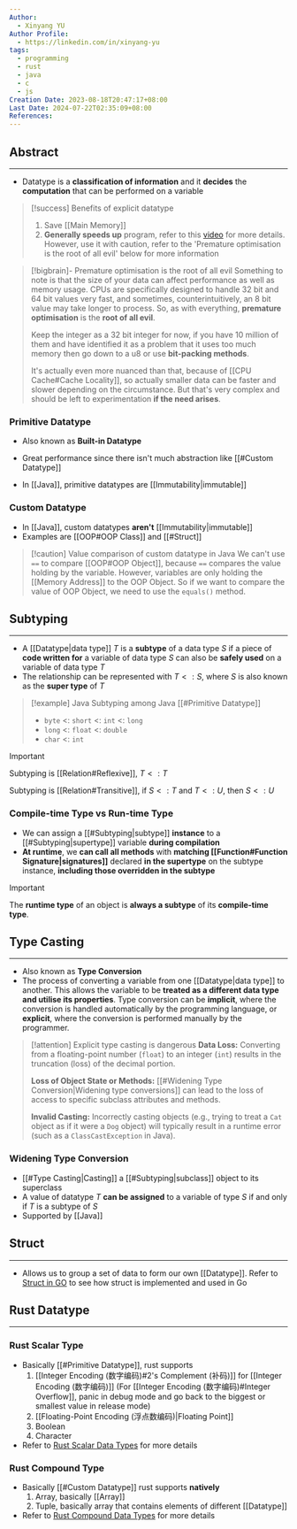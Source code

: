 ```yaml
---
Author:
  - Xinyang YU
Author Profile:
  - https://linkedin.com/in/xinyang-yu
tags:
  - programming
  - rust
  - java
  - c
  - js
Creation Date: 2023-08-18T20:47:17+08:00
Last Date: 2024-07-22T02:35:09+08:00
References: 
---
```

## Abstract
---
- Datatype is a **classification of information** and it **decides** the **computation** that can be performed on a variable

>[!success] Benefits of explicit datatype
> 1. Save [[Main Memory]]
> 2. **Generally speeds up** program, refer to this [video](https://www.youtube.com/watch?v=hwyRnHA54lI) for more details. However, use it with caution, refer to the 'Premature optimisation is the root of all evil' below for more information 
> 

>[!bigbrain]- Premature optimisation is the root of all evil
> Something to note is that the size of your data can affect performance as well as memory usage. CPUs are specifically designed to handle 32 bit and 64 bit values very fast, and sometimes, counterintuitively, an 8 bit value may take longer to process. So, as with everything, **premature optimisation** is the **root of all evil**. 
> 
> Keep the integer as a 32 bit integer for now, if you have 10 million of them and have identified it as a problem that it uses too much memory then go down to a u8 or use **bit-packing methods**.
>
 > It's actually even more nuanced than that, because of [[CPU Cache#Cache Locality]], so actually smaller data can be faster and slower depending on the circumstance. But that's very complex and should be left to experimentation **if the need arises**.


### Primitive Datatype
- Also known as **Built-in Datatype**
* Great performance since there isn't much abstraction like [[#Custom Datatype]]
- In [[Java]], primitive datatypes are [[Immutability|immutable]]

### Custom Datatype
- In [[Java]], custom datatypes **aren't** [[Immutability|immutable]]
- Examples are [[OOP#OOP Class]] and [[#Struct]]

>[!caution] Value comparison of custom datatype in Java
> We can't use `==` to compare [[OOP#OOP Object]], because `==` compares the value holding by the variable. However, variables are only holding the [[Memory Address]] to the OOP Object. So if we want to compare the value of OOP Object, we need to use the `equals()` method.

## Subtyping
---
- A [[Datatype|data type]] $T$ is a **subtype** of a data type $S$ if a piece of **code written for** a variable of data type $S$ can also be **safely used** on a variable of data type $T$
- The relationship can be represented with $T <: S$, where $S$ is also known as the **super type** of $T$

>[!example] Java
> Subtyping among Java [[#Primitive Datatype]]
> - `byte` <: `short` <: `int` <: `long`
> - `long` <: `float` <: `double`
> - `char` <: `int`

>[!important]
> Subtyping is [[Relation#Reflexive]], $T <: T$
> 
> Subtyping is [[Relation#Transitive]], if $S <: T$ and $T <: U$, then $S <: U$




### Compile-time Type vs Run-time Type
- We can assign a [[#Subtyping|subtype]] **instance** to a [[#Subtyping|supertype]] variable **during compilation**
- **At runtime**, we **can call all methods** with **matching [[Function#Function Signature|signatures]]** declared **in the supertype** on the subtype instance, **including those overridden in the subtype**

>[!important]
> The **runtime type** of an object is **always a subtype** of its **compile-time type**.


## Type Casting
---
- Also known as **Type Conversion**
- The process of converting a variable from one [[Datatype|data type]] to another. This allows the variable to be **treated as a different data type and utilise its properties**. Type conversion can be **implicit**, where the conversion is handled automatically by the programming language, or **explicit**, where the conversion is performed manually by the programmer.

>[!attention] Explicit type casting is dangerous
> **Data Loss:** Converting from a floating-point number (`float`) to an integer (`int`) results in the truncation (loss) of the decimal portion.
> 
> **Loss of Object State or Methods:** [[#Widening Type Conversion|Widening type conversions]] can lead to the loss of access to specific subclass attributes and methods.
> 
> **Invalid Casting:** Incorrectly casting objects (e.g., trying to treat a `Cat` object as if it were a `Dog` object) will typically result in a runtime error (such as a `ClassCastException` in Java).

### Widening Type Conversion
- [[#Type Casting|Casting]] a [[#Subtyping|subclass]] object to its superclass
- A value of datatype $T$ **can be assigned** to a variable of type $S$ if and only if $T$ is a subtype of $S$
- Supported by [[Java]]

## Struct
---
- Allows us to group a set of data to form our own [[Datatype]]. Refer to [Struct in GO](https://youtu.be/8uiZC0l4Ajw?si=UpYAqgfaw9H8BMxE&t=1867) to see how struct is implemented and used in Go


## Rust Datatype
---
### Rust Scalar Type
- Basically [[#Primitive Datatype]], rust supports 
	1. [[Integer Encoding (数字编码)#2's Complement (补码)]] for [[Integer Encoding (数字编码)]] (For [[Integer Encoding (数字编码)#Integer Overflow]], panic in debug mode and go back to the biggest or smallest value in release mode)
	2. [[Floating-Point Encoding (浮点数编码)|Floating Point]]
	3. Boolean
	4. Character
- Refer to [Rust Scalar Data Types](https://rust-book.cs.brown.edu/ch03-02-data-types.html#scalar-types) for more details
### Rust Compound Type
- Basically [[#Custom Datatype]] rust supports **natively**
	1. Array, basically [[Array]]
	2. Tuple, basically array that contains elements of different [[Datatype]]
- Refer to [Rust Compound Data Types](https://rust-book.cs.brown.edu/ch03-02-data-types.html#compound-types) for more details